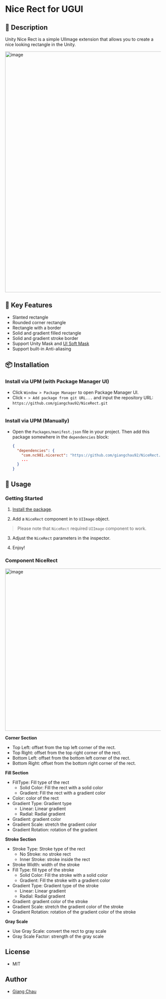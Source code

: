 # Nice Rect for UGUI 

## 📝 Description
Unity Nice Rect is a simple UIImage extension that allows you to create a nice looking rectangle in the Unity.

<img width="779" alt="image" src="https://github.com/user-attachments/assets/c5bb2c5e-0d8f-4c6f-83ee-077ab4e5d9b5" />


## 📌 Key Features
- Slanted rectangle
- Rounded corner rectangle
- Rectangle with a border
- Solid and gradient filled rectangle
- Solid and gradient stroke border
- Support Unity Mask and [UI Soft Mask](https://github.com/mob-sakai/SoftMaskForUGUI)
- Support built-in Anti-aliasing

## 📦 Installation

### Install via UPM (with Package Manager UI)

- Click `Window > Package Manager` to open Package Manager UI.
- Click `+ > Add package from git URL...` and input the repository URL:
`https://github.com/giangchau92/NiceRect.git`
- 
### Install via UPM (Manually)

- Open the `Packages/manifest.json` file in your project. Then add this package somewhere in the `dependencies` block:
  ```json
  {
    "dependencies": {
      "com.nc981.nicerect": "https://github.com/giangchau92/NiceRect.git",
      ...
    }
  }
  ```

## 🚀 Usage

### Getting Started

1. [Install the package](#-installation).

2. Add a `NiceRect` component in to `UIImage` object.

> Please note that `NiceRect` required `UIImage` component to work.

3. Adjust the `NiceRect` parameters in the inspector.  

4. Enjoy!

### Component NiceRect
<img width="525" alt="image" src="https://github.com/user-attachments/assets/5939c415-d1f4-43a1-8416-663e6ab4cdcd" />

**Corner Section**

* Top Left: offset from the top left corner of the rect.
* Top Right: offset from the top right corner of the rect.
* Bottom Left: offset from the bottom left corner of the rect.
* Bottom Right: offset from the bottom right corner of the rect.

**Fill Section**

* FillType: Fill type of the rect
  * Solid Color: Fill the rect with a solid color
  * Gradient: Fill the rect with a gradient color
* Color: color of the rect
* Gradient Type: Gradient type
  * Linear: Linear gradient
  * Radial: Radial gradient
* Gradient: gradient color
* Gradient Scale: stretch the gradient color
* Gradient Rotation: rotation of the gradient

**Stroke Section**

* Stroke Type: Stroke type of the rect
  * No Stroke: no stroke rect
  * Inner Stroke: stroke inside the rect
* Stroke Width: width of the stroke
* Fill Type: fill type of the stroke
  * Solid Color: Fill the stroke with a solid color
  * Gradient: Fill the stroke with a gradient color
* Gradient Type: Gradient type of the stroke
  * Linear: Linear gradient
  * Radial: Radial gradient
* Gradient: gradient color of the stroke
* Gradient Scale: stretch the gradient color of the stroke
* Gradient Rotation: rotation of the gradient color of the stroke

**Gray Scale**
* Use Gray Scale: convert the rect to gray scale
* Gray Scale Factor: strength of the gray scale

## License

* MIT

## Author
* [Giang Chau](https://github.com/giangchau92)
